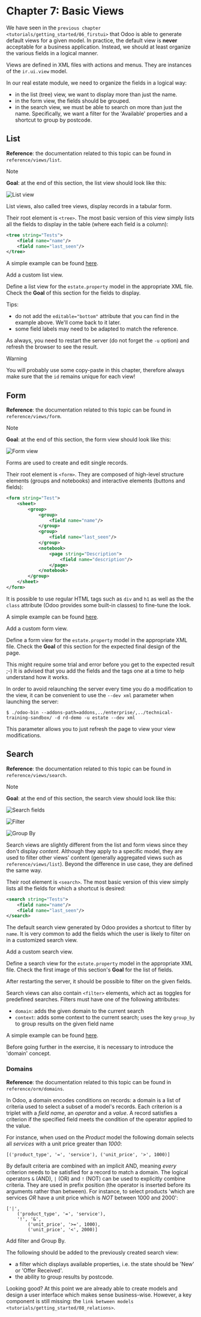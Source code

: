 # Chapter 7: Basic Views

We have seen in the `previous chapter
<tutorials/getting_started/06_firstui>` that Odoo is able to generate
default views for a given model. In practice, the default view is
**never** acceptable for a business application. Instead, we should at
least organize the various fields in a logical manner.

Views are defined in XML files with actions and menus. They are
instances of the `ir.ui.view` model.

In our real estate module, we need to organize the fields in a logical
way:

  - in the list (tree) view, we want to display more than just the name.
  - in the form view, the fields should be grouped.
  - in the search view, we must be able to search on more than just the
    name. Specifically, we want a filter for the 'Available' properties
    and a shortcut to group by postcode.

## List

**Reference**: the documentation related to this topic can be found in
`reference/views/list`.

<div class="note">

<div class="title">

Note

</div>

**Goal**: at the end of this section, the list view should look like
this:

![List view](07_basicviews/list.png)

</div>

List views, also called tree views, display records in a tabular form.

Their root element is `<tree>`. The most basic version of this view
simply lists all the fields to display in the table (where each field is
a column):

``` xml
<tree string="Tests">
    <field name="name"/>
    <field name="last_seen"/>
</tree>
```

A simple example can be found
[here](https://github.com/odoo/odoo/blob/6da14a3aadeb3efc40f145f6c11fc33314b2f15e/addons/crm/views/crm_lost_reason_views.xml#L46-L54).

<div class="exercise">

Add a custom list view.

Define a list view for the `estate.property` model in the appropriate
XML file. Check the **Goal** of this section for the fields to display.

Tips:

  - do not add the `editable="bottom"` attribute that you can find in
    the example above. We'll come back to it later.
  - some field labels may need to be adapted to match the reference.

</div>

As always, you need to restart the server (do not forget the `-u`
option) and refresh the browser to see the result.

<div class="warning">

<div class="title">

Warning

</div>

You will probably use some copy-paste in this chapter, therefore always
make sure that the `id` remains unique for each view\!

</div>

## Form

**Reference**: the documentation related to this topic can be found in
`reference/views/form`.

<div class="note">

<div class="title">

Note

</div>

**Goal**: at the end of this section, the form view should look like
this:

![Form view](07_basicviews/form.png)

</div>

Forms are used to create and edit single records.

Their root element is `<form>`. They are composed of high-level
structure elements (groups and notebooks) and interactive elements
(buttons and fields):

``` xml
<form string="Test">
    <sheet>
        <group>
            <group>
                <field name="name"/>
            </group>
            <group>
                <field name="last_seen"/>
            </group>
            <notebook>
                <page string="Description">
                    <field name="description"/>
                </page>
            </notebook>
        </group>
    </sheet>
</form>
```

It is possible to use regular HTML tags such as `div` and `h1` as well
as the the `class` attribute (Odoo provides some built-in classes) to
fine-tune the look.

A simple example can be found
[here](https://github.com/odoo/odoo/blob/6da14a3aadeb3efc40f145f6c11fc33314b2f15e/addons/crm/views/crm_lost_reason_views.xml#L16-L44).

<div class="exercise">

Add a custom form view.

Define a form view for the `estate.property` model in the appropriate
XML file. Check the **Goal** of this section for the expected final
design of the page.

</div>

This might require some trial and error before you get to the expected
result ;-) It is advised that you add the fields and the tags one at a
time to help understand how it works.

In order to avoid relaunching the server every time you do a
modification to the view, it can be convenient to use the `--dev xml`
parameter when launching the server:

``` console
$ ./odoo-bin --addons-path=addons,../enterprise/,../technical-training-sandbox/ -d rd-demo -u estate --dev xml
```

This parameter allows you to just refresh the page to view your view
modifications.

## Search

**Reference**: the documentation related to this topic can be found in
`reference/views/search`.

<div class="note">

<div class="title">

Note

</div>

**Goal**: at the end of this section, the search view should look like
this:

![Search fields](07_basicviews/search_01.png)

![Filter](07_basicviews/search_02.png)

![Group By](07_basicviews/search_03.png)

</div>

Search views are slightly different from the list and form views since
they don't display *content*. Although they apply to a specific model,
they are used to filter other views' content (generally aggregated views
such as `reference/views/list`). Beyond the difference in use case, they
are defined the same way.

Their root element is `<search>`. The most basic version of this view
simply lists all the fields for which a shortcut is desired:

``` xml
<search string="Tests">
    <field name="name"/>
    <field name="last_seen"/>
</search>
```

The default search view generated by Odoo provides a shortcut to filter
by `name`. It is very common to add the fields which the user is likely
to filter on in a customized search view.

<div class="exercise">

Add a custom search view.

Define a search view for the `estate.property` model in the appropriate
XML file. Check the first image of this section's **Goal** for the list
of fields.

</div>

After restarting the server, it should be possible to filter on the
given fields.

Search views can also contain `<filter>` elements, which act as toggles
for predefined searches. Filters must have one of the following
attributes:

  - `domain`: adds the given domain to the current search
  - `context`: adds some context to the current search; uses the key
    `group_by` to group results on the given field name

A simple example can be found
[here](https://github.com/odoo/odoo/blob/715a24333bf000d5d98b9ede5155d3af32de067c/addons/delivery/views/delivery_view.xml#L30-L44).

Before going further in the exercise, it is necessary to introduce the
'domain' concept.

### Domains

**Reference**: the documentation related to this topic can be found in
`reference/orm/domains`.

In Odoo, a domain encodes conditions on records: a domain is a list of
criteria used to select a subset of a model's records. Each criterion is
a triplet with a *field name*, an *operator* and a *value*. A record
satisfies a criterion if the specified field meets the condition of the
operator applied to the value.

For instance, when used on the *Product* model the following domain
selects all *services* with a unit price greater than *1000*:

    [('product_type', '=', 'service'), ('unit_price', '>', 1000)]

By default criteria are combined with an implicit AND, meaning *every*
criterion needs to be satisfied for a record to match a domain. The
logical operators `&` (AND), `|` (OR) and `!` (NOT) can be used to
explicitly combine criteria. They are used in prefix position (the
operator is inserted before its arguments rather than between). For
instance, to select products 'which are services *OR* have a unit price
which is *NOT* between 1000 and 2000':

    ['|',
        ('product_type', '=', 'service'),
        '!', '&',
            ('unit_price', '>=', 1000),
            ('unit_price', '<', 2000)]

<div class="exercise">

Add filter and Group By.

The following should be added to the previously created search view:

  - a filter which displays available properties, i.e. the state should
    be 'New' or 'Offer Received'.
  - the ability to group results by postcode.

</div>

Looking good? At this point we are already able to create models and
design a user interface which makes sense business-wise. However, a key
component is still missing: the `link between models
<tutorials/getting_started/08_relations>`.
